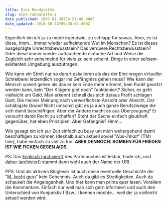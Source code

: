 ```yaml
---
title: Eine Randalette
slug: eine-randalette-2
date_published: 2007-01-30T20:51:00.000Z
date_updated: 2018-08-22T09:38:04.000Z
---
```


Eigentlich bin ich ja zu müde irgendwie, zu schlapp für sowas. Aber, es ist diese, hmm... immer wieder aufkeimende Wut im Menschen? Es ist dieses ausgeprägte Unrechtsbewusstsein? Das verquere Rechtsbewusstsein? Oder diese immer wieder auftauchende einfache Art und Weise die Zugleich sehr anheimelnd für viele zu sein scheint, Dinge in einer seltsam-existenten Umgebung auszutragen.

Wie kann ein Streit nur so derart eskalieren als das der Eine wegen virtueller Schreiberei letzendlich sogar ins Gefängniss gehen muss? Wie kann der Mensch soweit gehen als das er kein Ende mehr erkennt, kein Punkt gesetzt werden kann, kein "Der Klügere gibt nach" funktioniert? Sicher, es geht vielleicht um Geld. Man erkennt schnell das sich daraus Profit schlagen lässt. Die meiner Meinung nach verwerflichste Ansicht oder Absicht. Der schäbigste Grund! Nicht umsonst gibt es ja auch ganze Berufszweige die sich damit beschäftigen. Aber der Andere macht es aus Überzeugung? Er versucht damit Recht zu schaffen? Steht der Sache einfach glaubhaft gegenüber, hat eben Prinzipien. Aber Gefängnis? Hmm...

Wie gesagt bin ich zur Zeit einfach zu busy um mich weitergehend damit beschäftigen zu können (deshalb auch aktuell soviel "*Null-Inhalt*" (TM) hier), habe einfach zu viel zu tun. **ABER DENNOCH: BOMBEN FÜR FRIEDEN IST WIE FICKEN GEGEN AIDS**.

PS: Das [Englisch (archiviert)](http://web.archive.org/web/20070202030749/http://www.mein-parteibuch.org:80/blog/) des Parteibuches ist lesbar, finde ich, und [daher (archiviert)](http://web.archive.org/web/20070306072653/http://www.mein-parteibuch.com:80/2005/06/26/cat-content-das-weblog-oder-der-weblog/) stammt dann wohl auch der Name der URI.

PPS: Und als aktivem Blogleser ist auch diese eventuelle Geschichte der "[M. kocht gern](http://www.basicthinking.de/blog/2007/01/24/marions-kochbuch/)" kein Geheimnis. Auch da gibt es Streitigkeiten. Auch da schaukelt die Angelegenheit. Und hier kann man prima quer lesen. Vorallem die Kommentare. Einfach nur weil man sich gern informiert und auch den Unterschied von Konjunktiv I Bzw. II kennen möchte... weil der ja vielleicht aktuell werden wird.
